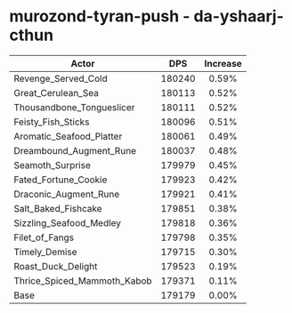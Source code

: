 # murozond-tyran-push - da-yshaarj-cthun
| Actor | DPS | Increase |
|---|:---:|:---:|
|Revenge_Served_Cold|180240|0.59%|
|Great_Cerulean_Sea|180113|0.52%|
|Thousandbone_Tongueslicer|180111|0.52%|
|Feisty_Fish_Sticks|180096|0.51%|
|Aromatic_Seafood_Platter|180061|0.49%|
|Dreambound_Augment_Rune|180037|0.48%|
|Seamoth_Surprise|179979|0.45%|
|Fated_Fortune_Cookie|179923|0.42%|
|Draconic_Augment_Rune|179921|0.41%|
|Salt_Baked_Fishcake|179851|0.38%|
|Sizzling_Seafood_Medley|179818|0.36%|
|Filet_of_Fangs|179798|0.35%|
|Timely_Demise|179715|0.30%|
|Roast_Duck_Delight|179523|0.19%|
|Thrice_Spiced_Mammoth_Kabob|179371|0.11%|
|Base|179179|0.00%|
